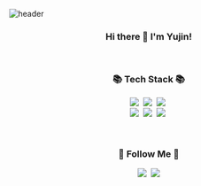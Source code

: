 ![header](https://capsule-render.vercel.app/api?type=rounded&color=FFFADB&fontColor=373d49&ededed&height=200&section=header&text=Yujin%20Seo&fontSize=60)

<h3 align="center">Hi there 👋 I'm Yujin!</h3>
<br>

<h3 align="center">📚 Tech Stack 📚</h3>
<p align="center">
  <img src="https://img.shields.io/badge/Python-3766AB?style=flat-square&logo=Python&logoColor=white"/></a>&nbsp 
  <img src="https://img.shields.io/badge/Javascript-ffb13b?style=flat-square&logo=javascript&logoColor=black"/></a>&nbsp
  <img src="https://img.shields.io/badge/Typescript-3178C6?style=flat-square&logo=typescript&logoColor=white"/></a>&nbsp 
  <br>
  <img src="https://img.shields.io/badge/Django-092E20?style=flat-square&logo=Django&logoColor=white"/></a>&nbsp
  <img src="https://img.shields.io/badge/Vue-4FC08D?style=flat-square&logo=Vue.js&logoColor=black"/></a>&nbsp 
  <img src="https://img.shields.io/badge/React-61DAFB?style=flat-square&logo=React&logoColor=white"/></a>&nbsp 
</p>
<br>

<h3 align="center">🌈 Follow Me 🌈</h3>
<p align="center">
  <a href="https://velog.io/@eugenieseo16"><img src="https://img.shields.io/badge/Tech%20Blog-11B48A?style=flat-square&logo=Vimeo&logoColor=white&link=https://velog.io/@heugenieseo16"/></a>&nbsp
  <a href="mailto:eugenieseo160@gmail.com"><img src="https://img.shields.io/badge/Gmail-d14836?style=flat-square&logo=Gmail&logoColor=white&link=eugenieseo16@gmail.com"/></a>
</p>

<!--
**eugenieseo16/eugenieseo16** is a ✨ _special_ ✨ repository because its `README.md` (this file) appears on your GitHub profile.

Here are some ideas to get you started:

- 🔭 I’m currently working on ...
- 🌱 I’m currently learning ...
- 👯 I’m looking to collaborate on ...
- 🤔 I’m looking for help with ...
- 💬 Ask me about ...
- 📫 How to reach me: ...
- 😄 Pronouns: ...
- ⚡ Fun fact: ...
-->

